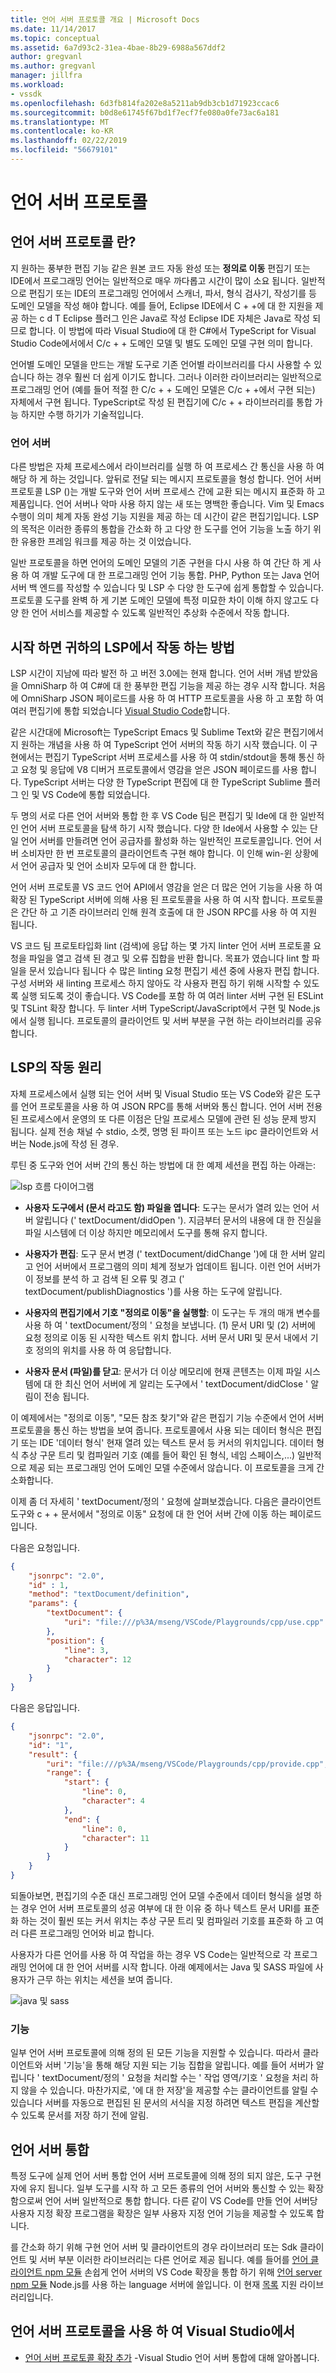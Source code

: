 ```yaml
---
title: 언어 서버 프로토콜 개요 | Microsoft Docs
ms.date: 11/14/2017
ms.topic: conceptual
ms.assetid: 6a7d93c2-31ea-4bae-8b29-6988a567ddf2
author: gregvanl
ms.author: gregvanl
manager: jillfra
ms.workload:
- vssdk
ms.openlocfilehash: 6d3fb814fa202e8a5211ab9db3cb1d71923ccac6
ms.sourcegitcommit: b0d8e61745f67bd1f7ecf7fe080a0fe73ac6a181
ms.translationtype: MT
ms.contentlocale: ko-KR
ms.lasthandoff: 02/22/2019
ms.locfileid: "56679101"
---
```

# <a name="language-server-protocol"></a>언어 서버 프로토콜

## <a name="what-is-the-language-server-protocol"></a>언어 서버 프로토콜 란?

지 원하는 풍부한 편집 기능 같은 원본 코드 자동 완성 또는 **정의로 이동** 편집기 또는 IDE에서 프로그래밍 언어는 일반적으로 매우 까다롭고 시간이 많이 소요 됩니다. 일반적으로 편집기 또는 IDE의 프로그래밍 언어에서 스캐너, 파서, 형식 검사기, 작성기를 등 도메인 모델을 작성 해야 합니다. 예를 들어, Eclipse IDE에서 C + +에 대 한 지원을 제공 하는 c d T Eclipse 플러그 인은 Java로 작성 Eclipse IDE 자체은 Java로 작성 되므로 합니다. 이 방법에 따라 Visual Studio에 대 한 C#에서 TypeScript for Visual Studio Code에서에서 C/c + + 도메인 모델 및 별도 도메인 모델 구현 의미 합니다.

언어별 도메인 모델을 만드는 개발 도구로 기존 언어별 라이브러리를 다시 사용할 수 있습니다 하는 경우 훨씬 더 쉽게 이기도 합니다. 그러나 이러한 라이브러리는 일반적으로 프로그래밍 언어 (예를 들어 적절 한 C/c + + 도메인 모델은 C/c + +에서 구현 되는) 자체에서 구현 됩니다. TypeScript로 작성 된 편집기에 C/c + + 라이브러리를 통합 가능 하지만 수행 하기가 기술적입니다.

### <a name="language-servers"></a>언어 서버

다른 방법은 자체 프로세스에서 라이브러리를 실행 하 여 프로세스 간 통신을 사용 하 여 해당 하 게 하는 것입니다. 앞뒤로 전달 되는 메시지 프로토콜을 형성 합니다. 언어 서버 프로토콜 LSP ()는 개발 도구와 언어 서버 프로세스 간에 교환 되는 메시지 표준화 하 고 제품입니다. 언어 서버나 악마 사용 하지 않는 새 또는 명백한 좋습니다. Vim 및 Emacs 수행이 의미 체계 자동 완성 기능 지원을 제공 하는 데 시간이 같은 편집기입니다. LSP의 목적은 이러한 종류의 통합을 간소화 하 고 다양 한 도구를 언어 기능을 노출 하기 위한 유용한 프레임 워크를 제공 하는 것 이었습니다.

일반 프로토콜을 하면 언어의 도메인 모델의 기존 구현을 다시 사용 하 여 간단 하 게 사용 하 여 개발 도구에 대 한 프로그래밍 언어 기능 통합. PHP, Python 또는 Java 언어 서버 백 엔드를 작성할 수 있습니다 및 LSP 수 다양 한 도구에 쉽게 통합할 수 있습니다. 프로토콜 도구를 완벽 하 게 기본 도메인 모델에 특정 미묘한 차이 이해 하지 않고도 다양 한 언어 서비스를 제공할 수 있도록 일반적인 추상화 수준에서 작동 합니다.

## <a name="how-work-on-the-lsp-started"></a>시작 하면 귀하의 LSP에서 작동 하는 방법

LSP 시간이 지남에 따라 발전 하 고 버전 3.0에는 현재 합니다. 언어 서버 개념 받았음을 OmniSharp 하 여 C#에 대 한 풍부한 편집 기능을 제공 하는 경우 시작 합니다. 처음에 OmniSharp JSON 페이로드를 사용 하 여 HTTP 프로토콜을 사용 하 고 포함 하 여 여러 편집기에 통합 되었습니다 [Visual Studio Code](https://code.visualstudio.com)합니다.

같은 시간대에 Microsoft는 TypeScript Emacs 및 Sublime Text와 같은 편집기에서 지 원하는 개념을 사용 하 여 TypeScript 언어 서버의 작동 하기 시작 했습니다. 이 구현에서는 편집기 TypeScript 서버 프로세스를 사용 하 여 stdin/stdout을 통해 통신 하 고 요청 및 응답에 V8 디버거 프로토콜에서 영감을 얻은 JSON 페이로드를 사용 합니다. TypeScript 서버는 다양 한 TypeScript 편집에 대 한 TypeScript Sublime 플러그 인 및 VS Code에 통합 되었습니다.

두 명의 서로 다른 언어 서버와 통합 한 후 VS Code 팀은 편집기 및 Ide에 대 한 일반적인 언어 서버 프로토콜을 탐색 하기 시작 했습니다. 다양 한 Ide에서 사용할 수 있는 단일 언어 서버를 만들려면 언어 공급자를 활성화 하는 일반적인 프로토콜입니다. 언어 서버 소비자만 한 번 프로토콜의 클라이언트측 구현 해야 합니다. 이 인해 win-윈 상황에서 언어 공급자 및 언어 소비자 모두에 대 한 합니다.

언어 서버 프로토콜 VS 코드 언어 API에서 영감을 얻은 더 많은 언어 기능을 사용 하 여 확장 된 TypeScript 서버에 의해 사용 된 프로토콜을 사용 하 여 시작 합니다. 프로토콜은 간단 하 고 기존 라이브러리 인해 원격 호출에 대 한 JSON RPC를 사용 하 여 지원 됩니다.

VS 코드 팀 프로토타입화 lint (검색)에 응답 하는 몇 가지 linter 언어 서버 프로토콜 요청을 파일을 열고 검색 된 경고 및 오류 집합을 반환 합니다. 목표가 였습니다 lint 할 파일을 문서 있습니다 됩니다 수 많은 linting 요청 편집기 세션 중에 사용자 편집 합니다. 구성 서버와 새 linting 프로세스 하지 않아도 각 사용자 편집 하기 위해 시작할 수 있도록 실행 되도록 것이 좋습니다. VS Code를 포함 하 여 여러 linter 서버 구현 된 ESLint 및 TSLint 확장 합니다. 두 linter 서버 TypeScript/JavaScript에서 구현 및 Node.js에서 실행 됩니다. 프로토콜의 클라이언트 및 서버 부분을 구현 하는 라이브러리를 공유 합니다.

## <a name="how-the-lsp-works"></a>LSP의 작동 원리

자체 프로세스에서 실행 되는 언어 서버 및 Visual Studio 또는 VS Code와 같은 도구를 언어 프로토콜을 사용 하 여 JSON RPC를 통해 서버와 통신 합니다. 언어 서버 전용된 프로세스에서 운영의 또 다른 이점은 단일 프로세스 모델에 관련 된 성능 문제 방지 됩니다. 실제 전송 채널 수 stdio, 소켓, 명명 된 파이프 또는 노드 ipc 클라이언트와 서버는 Node.js에 작성 된 경우.

루틴 중 도구와 언어 서버 간의 통신 하는 방법에 대 한 예제 세션을 편집 하는 아래는:

![lsp 흐름 다이어그램](media/lsp-flow-diagram.png)

* **사용자 도구에서 (문서 라고도 함) 파일을 엽니다**: 도구는 문서가 열려 있는 언어 서버 알립니다 (' textDocument/didOpen '). 지금부터 문서의 내용에 대 한 진실을 파일 시스템에 더 이상 하지만 메모리에서 도구를 통해 유지 합니다.

* **사용자가 편집**: 도구 문서 변경 (' textDocument/didChange ')에 대 한 서버 알리고 언어 서버에서 프로그램의 의미 체계 정보가 업데이트 됩니다. 이런 언어 서버가이 정보를 분석 하 고 검색 된 오류 및 경고 (' textDocument/publishDiagnostics ')를 사용 하는 도구에 알립니다.

* **사용자의 편집기에서 기호 "정의로 이동"을 실행할**: 이 도구는 두 개의 매개 변수를 사용 하 여 ' textDocument/정의 ' 요청을 보냅니다. (1) 문서 URI 및 (2) 서버에 요청 정의로 이동 된 시작한 텍스트 위치 합니다. 서버 문서 URI 및 문서 내에서 기호 정의의 위치를 사용 하 여 응답합니다.

* **사용자 문서 (파일)를 닫고**: 문서가 더 이상 메모리에 현재 콘텐츠는 이제 파일 시스템에 대 한 최신 언어 서버에 게 알리는 도구에서 ' textDocument/didClose ' 알림이 전송 됩니다.

이 예제에서는 "정의로 이동", "모든 참조 찾기"와 같은 편집기 기능 수준에서 언어 서버 프로토콜을 통신 하는 방법을 보여 줍니다. 프로토콜에서 사용 되는 데이터 형식은 편집기 또는 IDE '데이터 형식' 현재 열려 있는 텍스트 문서 등 커서의 위치입니다. 데이터 형식 추상 구문 트리 및 컴파일러 기호 (예를 들어 확인 된 형식, 네임 스페이스,...) 일반적으로 제공 되는 프로그래밍 언어 도메인 모델 수준에서 않습니다. 이 프로토콜을 크게 간소화합니다.

이제 좀 더 자세히 ' textDocument/정의 ' 요청에 살펴보겠습니다. 다음은 클라이언트 도구와 c + + 문서에서 "정의로 이동" 요청에 대 한 언어 서버 간에 이동 하는 페이로드입니다.

다음은 요청입니다.

```json
{
    "jsonrpc": "2.0",
    "id" : 1,
    "method": "textDocument/definition",
    "params": {
        "textDocument": {
            "uri": "file:///p%3A/mseng/VSCode/Playgrounds/cpp/use.cpp"
        },
        "position": {
            "line": 3,
            "character": 12
        }
    }
}
```

다음은 응답입니다.

```json
{
    "jsonrpc": "2.0",
    "id": "1",
    "result": {
        "uri": "file:///p%3A/mseng/VSCode/Playgrounds/cpp/provide.cpp",
        "range": {
            "start": {
                "line": 0,
                "character": 4
            },
            "end": {
                "line": 0,
                "character": 11
            }
        }
    }
}
```

되돌아보면, 편집기의 수준 대신 프로그래밍 언어 모델 수준에서 데이터 형식을 설명 하는 경우 언어 서버 프로토콜의 성공 여부에 대 한 이유 중 하나 텍스트 문서 URI를 표준화 하는 것이 훨씬 또는 커서 위치는 추상 구문 트리 및 컴파일러 기호를 표준화 하 고 여러 다른 프로그래밍 언어와 비교 합니다.

사용자가 다른 언어를 사용 하 여 작업을 하는 경우 VS Code는 일반적으로 각 프로그래밍 언어에 대 한 언어 서버를 시작 합니다. 아래 예제에서는 Java 및 SASS 파일에 사용자가 근무 하는 위치는 세션을 보여 줍니다.

![java 및 sass](media/lsp-java-and-sass.png)

### <a name="capabilities"></a>기능

일부 언어 서버 프로토콜에 의해 정의 된 모든 기능을 지원할 수 있습니다. 따라서 클라이언트와 서버 '기능'을 통해 해당 지원 되는 기능 집합을 알립니다. 예를 들어 서버가 알립니다 ' textDocument/정의 ' 요청을 처리할 수는 ' 작업 영역/기호 ' 요청을 처리 하지 않을 수 있습니다. 마찬가지로, '에 대 한 저장'을 제공할 수는 클라이언트를 알릴 수 있습니다 서버를 자동으로 편집된 된 문서의 서식을 지정 하려면 텍스트 편집을 계산할 수 있도록 문서를 저장 하기 전에 알림.

## <a name="integrating-a-language-server"></a>언어 서버 통합

특정 도구에 실제 언어 서버 통합 언어 서버 프로토콜에 의해 정의 되지 않은, 도구 구현자에 유지 됩니다. 일부 도구를 시작 하 고 모든 종류의 언어 서버와 통신할 수 있는 확장 함으로써 언어 서버 일반적으로 통합 합니다. 다른 같이 VS Code를 만들 언어 서버당 사용자 지정 확장 프로그램을 확장은 일부 사용자 지정 언어 기능을 제공할 수 있도록 합니다.

를 간소화 하기 위해 구현 언어 서버 및 클라이언트의 경우 라이브러리 또는 Sdk 클라이언트 및 서버 부분 이러한 라이브러리는 다른 언어로 제공 됩니다. 예를 들어를 [언어 클라이언트 npm 모듈](https://www.npmjs.com/package/vscode-languageclient) 손쉽게 언어 서버의 VS Code 확장을 통합 하기 위해 [언어 server npm 모듈](https://www.npmjs.com/package/vscode-languageserver) Node.js를 사용 하는 language 서버에 쓸입니다. 이 현재 [목록](https://github.com/Microsoft/language-server-protocol/wiki/Protocol-Implementations) 지원 라이브러리입니다.

## <a name="using-the-language-server-protocol-in-visual-studio"></a>언어 서버 프로토콜을 사용 하 여 Visual Studio에서

* [언어 서버 프로토콜 확장 추가](adding-an-lsp-extension.md) -Visual Studio 언어 서버 통합에 대해 알아봅니다.
